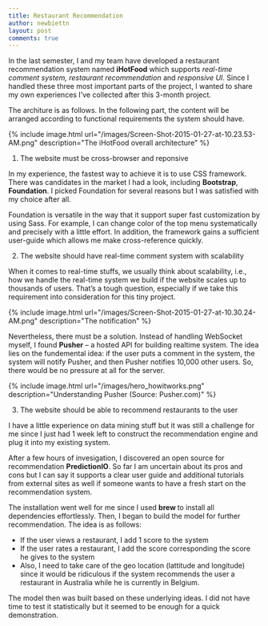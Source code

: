 ```yaml
---
title: Restaurant Recommendation
author: newbiettn
layout: post
comments: true
---
```


In the last semester, I and my team have developed a restaurant recommendation system named <strong>iHotFood</strong> which supports <em>real-time comment system,</em> <em>restaurant recommendation </em>and <em>responsive UI</em>. Since I handled these three most important parts of the project, I wanted to share my own experiences I&#8217;ve collected after this 3-month project.


The architure is as follows. In the following part, the content will be arranged according to functional requirements the system should have.

{% include image.html url="/images/Screen-Shot-2015-01-27-at-10.23.53-AM.png" description="The iHotFood overall architecture" %}

1. The website must be cross-browser and reponsive

In my experience, the fastest way to achieve it is to use CSS framework. There was candidates in the market I had a look, including <strong>Bootstrap</strong>, <strong>Foundation</strong>. I picked Foundation for several reasons but I was satisfied with my choice after all.

Foundation is versatile in the way that it support super fast customization by using Sass. For example, I can change color of the top menu systematically and precisely with a little effort. In addition, the framework gains a sufficient user-guide which allows me make cross-reference quickly.

2. The website should have real-time comment system with scalability

When it comes to real-time stuffs, we usually think about scalability, i.e., how we handle the real-time system we build if the website scales up to thousands of users. That&#8217;s a tough question, especially if we take this requirement into consideration for this tiny project.

{% include image.html url="/images/Screen-Shot-2015-01-27-at-10.30.24-AM.png" description="The notification" %}


Nevertheless, there must be a solution. Instead of handling WebSocket myself, I found <strong>Pusher</strong> &#8211; a hosted API for building realtime system. The idea lies on the fundemental idea: if the user puts a comment in the system, the system will notify Pusher, and then Pusher notifies 10,000 other users. So, there would be no pressure at all for the server.

{% include image.html url="/images/hero_howitworks.png" description="Understanding Pusher (Source: Pusher.com)" %}

3. The website should be able to recommend restaurants to the user

I have a little experience on data mining stuff but it was still a challenge for me since I just had 1 week left to construct the recommendation engine and plug it into my existing system.

After a few hours of invesigation, I discovered an open source for recommendation <strong>PredictionIO</strong>. So far I am uncertain about its pros and cons but I can say it supports a clear user guide and additional tutorials from external sites as well if someone wants to have a fresh start on the recommendation system.

The installation went well for me since I used <strong>brew </strong>to install all dependencies effortlessly. Then, I began to build the model for further recommendation. The idea is as follows:

- If the user views a restaurant, I add 1 score to the system
- If the user rates a restaurant, I add the score corresponding the score he gives to the system
- Also, I need to take care of the geo location (lattitude and longitude) since it would be ridiculous if the system recommends the user a restaurant in Australia while he is currently in Belgium.

The model then was built based on these underlying ideas. I did not have time to test it statistically but it seemed to be enough for a quick demonstration.
